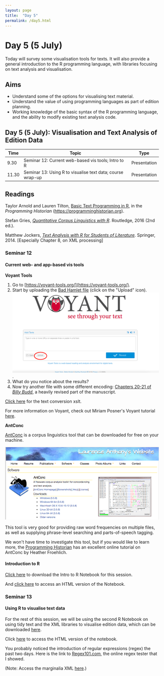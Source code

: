```yaml
---
layout: page
title:  "Day 5"
permalink: /day5.html
---
```


# Day 5 (5 July)

Today will survey some visualisation tools for texts. It will also provide a general introduction to the R programming language, with libraries focusing on text analysis and visualisation.

## Aims

- Understand some of the options for visualising text material.
- Understand the value of using programming languages as part of edition planning.
- Working knowledge of the basic syntax of the R programming language, and the ability to modify existing text analysis code.

## Day 5 (5 July): Visualisation and Text Analysis of Edition Data

|Time   | Topic   | Type |
|---|---|---|
|9.30	| Seminar 12: Current web-based vis tools; Intro to R | Presentation |
| 11.30	| Seminar 13: Using R to visualise text data; course wrap-up | Presentation |

## Readings

Taylor Arnold and Lauren Tilton, [Basic Text Programming in R](https://programminghistorian.org/en/lessons/basic-text-processing-in-r), in the *Programming Historian* (https://programminghistorian.org).

Stefan Gries, [*Quantitative Corpus Linguistics with R*](https://www.amazon.co.uk/Quantitative-Corpus-Linguistics-Stefan-Gries/dp/1138816280/ref=dp_ob_title_bk). Routledge, 2016 (2nd ed.).

Matthew Jockers, [*Text Analysis with R for Students of Literature*](https://www.springer.com/gp/book/9783319031637). Springer, 2014. [Especially Chapter 8, on XML processing]

### Seminar 12

#### Current web- and app-based vis tools

**Voyant Tools**

1. Go to [https://voyant-tools.org/](https://voyant-tools.org/).
2. Start by uploading the [Bad Hamlet file](bad-hamlet.xml) (click on the "Upload" icon).
![voy](voyant-vis.png).
3. What do you notice about the results?
4. Now try another file with some different encoding: [Chapters 20-21 of *Billy Budd*](billy-budd-chs20-21.xml), a heavily revised part of the manuscript.

[Click here](text-conv.xsl) for the text conversion xslt.

For more information on Voyant, check out Miriam Posner's Voyant tutorial [here](https://github.com/miriamposner/voyant-workshop/blob/master/investigating-texts-with-voyant.md).

**AntConc**

[AntConc](http://www.laurenceanthony.net/software.html) is a corpus linguistics tool that can be downloaded for free on your machine.

![ant-conc](ant-conc.png)

This tool is very good for providing raw word frequencies on multiple files, as well as supplying phrase-level searching and parts-of-speech tagging.

We won't have time to investigate this tool, but if you would like to learn more, the [Programming Historian](https://programminghistorian.org/en/lessons/corpus-analysis-with-antconc) has an excellent online tutorial on AntConc by Heather Froehlich.

#### Introduction to R

[Click here](readings/R-intro-notebook1-lrbs.Rmd) to download the Intro to R Notebook for this session.

And [click here](/readings/R-intro-notebook1-lrbs.nb.html) to access an HTML version of the Notebook.

### Seminar 13

#### Using R to visualise text data

For the rest of this session, we will be using the second R Notebook on using tidy text and the XML libraries to visualise edition data, which can be downloaded [here](/readings/R-intro-notebook2-lrbs.Rmd).

Click [here](/readings/R-intro-notebook2-lrbs.nb.html) to access the HTML version of the notebook.

You probably noticed the introduction of regular expressions (regex) the past two days. Here is the link to [Regex101.com](https://regex101.com/), the online regex tester that I showed.

(Note: Access the marginalia XML [here](460-markings-only.xml).)
